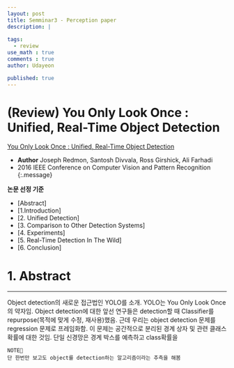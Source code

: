 ```yaml
---
layout: post
title: Semminar3 - Perception paper 
description: |
  
tags:
  - review
use_math : true
comments : true
author: Udayeon

published: true
---
```


# (Review) You Only Look Once : Unified, Real-Time Object Detection

[You Only Look Once : Unified, Real-Time Object Detection](https://ieeexplore.ieee.org/document/7780460)   
- **Author** Joseph Redmon, Santosh Divvala, Ross Girshick, Ali Farhadi
- 2016 IEEE Conference on Computer Vision and Pattern Recognition
{:.message}

**논문 선정 기준**   

  - [Abstract]
  - [1.Introduction]
  - [2. Unified Detection]
  - [3. Comparison to Other Detection Systems]
  - [4. Experiments]
  - [5. Real-Time Detection In The Wild]
  - [6. Conclusion]

# 1. Abstract
* * *

Object detection의 새로운 접근법인 YOLO를 소개. YOLO는 You Only Look Once의 약자임. Object detection에 대한 앞선 연구들은
detection할 때 Classifier를 repurpose(목적에 맞게 수정, 재사용)했음. 근데 우리는 object detection 문제를 regression 문제로 프레임화함.
이 문제는 공간적으로 분리된 경계 상자 및 관련 클래스 확률에 대한 것임. 
단일 신경망은 경계 박스를 예측하고 class확률을 

```
NOTE📝
단 한번만 보고도 object를 detection하는 알고리즘이라는 추측을 해봄
```



